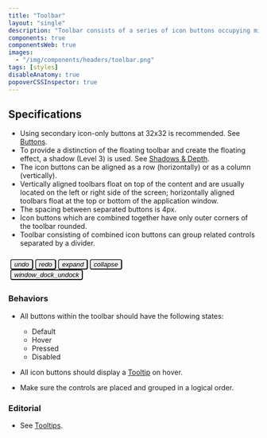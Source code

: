 ```yaml
---
title: "Toolbar"
layout: "single"
description: "Toolbar consists of a series of icon buttons occupying minimum workspace."
components: true
componentsWeb: true
images:
  - "/img/components/headers/toolbar.png"
tags: [styles]
disableAnatomy: true
popoverCSSInspector: true
---
```


## Specifications

- Using secondary icon-only buttons at 32x32 is recommended. See [Buttons](/components/web/buttons/).
- To provide a distinction of the floating toolbar and create the floating effect, a shadow (Level 3) is used. See [Shadows & Depth](/foundations/shadows-and-depth/).
- The icon buttons can be aligned as a row (horizontally) or as a column (vertically).
- Vertically aligned toolbars float on top of the content and are usually located on the left or right side of the screen; horizontally aligned toolbars float at the top or bottom of the application window.
- The spacing between separated buttons is 4px.
- Icon buttons which are combined together have only outer corners of the toolbar rounded.
- Toolbar consisting of combined icon buttons can group related controls separated by a divider.

<div class="py-5 bg-secondary bg-opacity-10 mx-auto">
  <div class="btn-toolbar p-1 shadow-lg mx-auto"
        data-bs-placement="left"
        data-bs-toggle="popover"
        data-bs-custom-class="popover-css-inspector"
        data-css-inspector-hide="color font-size font-weight height margin padding text-align width"
        data-css-inspector-show="shadow"
        data-bs-title="Toolbar">
    <div class="btn-group border-0" role="group" aria-label="First group">
      <button
        type="button"
        class="btn btn-outline-secondary btn-icon-only border-0 me-1"
        data-bs-toggle="tooltip"
        data-bs-placement="bottom"
        title="Undo"
        aria-label="Undo">
        <i class="modus-icons notranslate" aria-hidden="true">undo</i>
      </button>
      <button
        type="button"
        class="btn btn-outline-secondary btn-icon-only border-0 me-1"
        data-bs-toggle="tooltip"
        data-bs-placement="bottom"
        title="Redo"
        aria-label="Redo">
        <i class="modus-icons notranslate" aria-hidden="true">redo</i>
      </button>
      <button
        type="button"
        class="btn btn-outline-secondary btn-icon-only border-0 me-1"
        data-bs-toggle="tooltip"
        data-bs-placement="bottom"
        title="Expand"
        aria-label="Expand">
        <i class="modus-icons notranslate" aria-hidden="true">expand</i>
      </button>
      <button
        type="button"
        class="btn btn-outline-secondary btn-icon-only border-0 me-1"
        data-bs-toggle="tooltip"
        data-bs-placement="bottom"
        title="Collapse"
        aria-label="Collapse">
        <i class="modus-icons notranslate" aria-hidden="true">collapse</i>
      </button>
    </div>
    <div>
      <div class="vr h-100"></div>
    </div>
    <div class="btn-group border-0" role="group" aria-label="Second group">
      <button
        type="button"
        class="btn btn-outline-secondary btn-icon-only border-0 ms-1"
        data-bs-placement="right"
        data-bs-toggle="popover"
        data-bs-custom-class="popover-css-inspector"
        data-css-inspector-hide="font-size font-weight margin padding text-align"
        data-css-inspector-show="height width"
        data-bs-title="Toolbar Button">
        <i class="modus-icons notranslate" aria-hidden="true">window_dock_undock</i>
      </button>
    </div>
  </div>
</div>

<style>
.rounded-3 {
  border-radius: 4px !important;
}

.btn-toolbar {
  border-radius: 4px !important;
  margin-bottom: 20px;
  margin-top: 20px;
  padding: .25rem !important;
  width: fit-content;
}

.btn-toolbar .btn,
.btn-toolbar .btn-group {
  border-radius: 4px !important;
}

[data-bs-theme="light"] .btn-group .vr {
  color: #e0e1e9;
  opacity: 1 !important;
}

[data-bs-theme="dark"] .btn-group .vr {
  color: #464b52;
  opacity: 1 !important;
}

[data-bs-theme="light"] .btn-toolbar,
[data-bs-theme="light"] .toolbar.btn-group {
  background-color: #fff;
  border-radius: 4px !important;
}

[data-bs-theme="dark"] .btn-toolbar,
[data-bs-theme="dark"] .toolbar.btn-group {
  background-color: #171C1E;
  border-radius: 4px !important;
}

[data-bs-theme="light"] .btn-outline-secondary:not(:hover) {
  background-color: #fff;
}
[data-bs-theme="dark"] .btn-outline-secondary:not(:hover) {
  background-color: #171c1e;
}
</style>

### Behaviors

- All buttons within the toolbar should have the following states:

  - Default
  - Hover
  - Pressed
  - Disabled

- All icon buttons should display a [Tooltip](/components/web/tooltips/) on hover.
- Make sure the controls are placed and grouped in a logical order.

### Editorial

- See [Tooltips](/components/web/tooltips/styles/).

<style>
  article ul li p {
    margin-bottom: 2px !important;
  }
  article ul ul {
    margin-bottom: 16px !important;
  }
</style>
